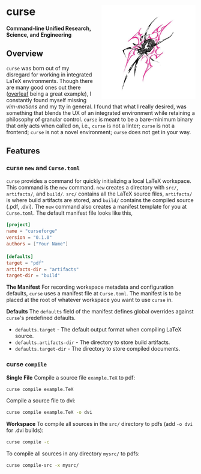 # curse <img src="https://github.com/phasewalk1/curse/blob/master/docs/IMG_5757.JPG" height=250 width=250 align="right" style="padding-left: 20px;">
__Command-line Unified Research, Science, and Engineering__

## Overview

`curse` was born out of my disregard for working in integrated LaTeX environments. Though there are many good ones out there ([overleaf](https://www.overleaf.com) being a great example), I constantly found myself missing _vim-motions_ and my tty in general. I found that what I really desired, was something that blends the UX of an integrated environment while retaining a philosophy of granular control. `curse` is meant to be a bare-minimum binary that only acts when called on, i.e., `curse` is not a linter; `curse` is not a frontend; `curse` is not a novel environment; `curse` does not get in your way.

## Features

### curse `new` and `Curse.toml`

`curse` provides a command for quickly initializing a local LaTeX workspace. This command is the `new` command. `new` creates a directory with `src/`, `artifacts/`, and `build/`. `src/` contains all the LaTeX source files, `artifacts/` is where build artifacts are stored, and `build/` contains the compiled source (.pdf, .dvi). The `new` command also creates a manifest template for you at `Curse.toml`. The default manifest file looks like this,

```toml
[project]
name = "curseforge"
version = "0.1.0"
authors = ["Your Name"]

[defaults]
target = "pdf"
artifacts-dir = "artifacts"
target-dir = "build"
```

**The Manifest**
For recording workspace metadata and configuration defaults, `curse` uses a manifest file at `Curse.toml`. The manifest is to be placed at the root of whatever workspace you want to use `curse` in.

**Defaults**
The `defaults` field of the manifest defines global overrides against `curse`'s predefined defaults.

- `defaults.target` - The default output format when compiling LaTeX source.
- `defaults.artifacts-dir` - The directory to store build artifacts.
- `defaults.target-dir` - The directory to store compiled documents.

### curse `compile`

**Single File**
Compile a source file `example.TeX` to pdf:

```bash
curse compile example.TeX
```

Compile a source file to dvi:

```bash
curse compile example.TeX -o dvi
```

**Workspace**
To compile all sources in the `src/` directory to pdfs (add `-o dvi` for .dvi builds):

```bash
curse compile -c
```

To compile all sources in any directory `mysrc/` to pdfs:

```bash
curse compile-src -x mysrc/
```
